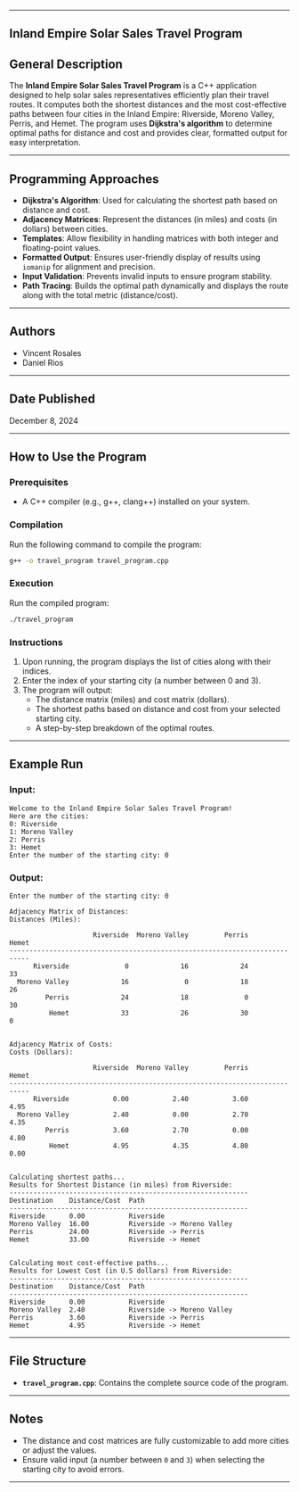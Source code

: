 

---
 ## Inland Empire Solar Sales Travel Program

## General Description
The **Inland Empire Solar Sales Travel Program** is a C++ application designed to help solar sales representatives efficiently plan their travel routes. It computes both the shortest distances and the most cost-effective paths between four cities in the Inland Empire: Riverside, Moreno Valley, Perris, and Hemet. The program uses **Dijkstra's algorithm** to determine optimal paths for distance and cost and provides clear, formatted output for easy interpretation.

---

## Programming Approaches
- **Dijkstra's Algorithm**: Used for calculating the shortest path based on distance and cost.
- **Adjacency Matrices**: Represent the distances (in miles) and costs (in dollars) between cities.
- **Templates**: Allow flexibility in handling matrices with both integer and floating-point values.
- **Formatted Output**: Ensures user-friendly display of results using `iomanip` for alignment and precision.
- **Input Validation**: Prevents invalid inputs to ensure program stability.
- **Path Tracing**: Builds the optimal path dynamically and displays the route along with the total metric (distance/cost).

---

## Authors
- Vincent Rosales 
- Daniel Rios

---

## Date Published
December 8, 2024

---

## How to Use the Program

### Prerequisites
- A C++ compiler (e.g., g++, clang++) installed on your system.

### Compilation
Run the following command to compile the program:
```bash
g++ -o travel_program travel_program.cpp
```

### Execution
Run the compiled program:
```bash
./travel_program
```

### Instructions
1. Upon running, the program displays the list of cities along with their indices.
2. Enter the index of your starting city (a number between 0 and 3).
3. The program will output:
   - The distance matrix (miles) and cost matrix (dollars).
   - The shortest paths based on distance and cost from your selected starting city.
   - A step-by-step breakdown of the optimal routes.

---

## Example Run
### Input:
```
Welcome to the Inland Empire Solar Sales Travel Program!
Here are the cities:
0: Riverside
1: Moreno Valley
2: Perris
3: Hemet
Enter the number of the starting city: 0
```

### Output:
```
Enter the number of the starting city: 0

Adjacency Matrix of Distances:
Distances (Miles):

                     Riverside  Moreno Valley         Perris          Hemet
---------------------------------------------------------------------------
      Riverside              0             16             24             33
  Moreno Valley             16              0             18             26
         Perris             24             18              0             30
          Hemet             33             26             30              0


Adjacency Matrix of Costs:
Costs (Dollars):

                     Riverside  Moreno Valley         Perris          Hemet
---------------------------------------------------------------------------
      Riverside           0.00           2.40           3.60           4.95
  Moreno Valley           2.40           0.00           2.70           4.35
         Perris           3.60           2.70           0.00           4.80
          Hemet           4.95           4.35           4.80           0.00


Calculating shortest paths...
Results for Shortest Distance (in miles) from Riverside:
------------------------------------------------------------
Destination    Distance/Cost  Path
------------------------------------------------------------
Riverside      0.00           Riverside
Moreno Valley  16.00          Riverside -> Moreno Valley
Perris         24.00          Riverside -> Perris
Hemet          33.00          Riverside -> Hemet


Calculating most cost-effective paths...
Results for Lowest Cost (in U.S dollars) from Riverside:
------------------------------------------------------------
Destination    Distance/Cost  Path
------------------------------------------------------------
Riverside      0.00           Riverside
Moreno Valley  2.40           Riverside -> Moreno Valley
Perris         3.60           Riverside -> Perris
Hemet          4.95           Riverside -> Hemet
```

---

## File Structure
- **`travel_program.cpp`**: Contains the complete source code of the program.

---

## Notes
- The distance and cost matrices are fully customizable to add more cities or adjust the values.
- Ensure valid input (a number between `0` and `3`) when selecting the starting city to avoid errors.

---

